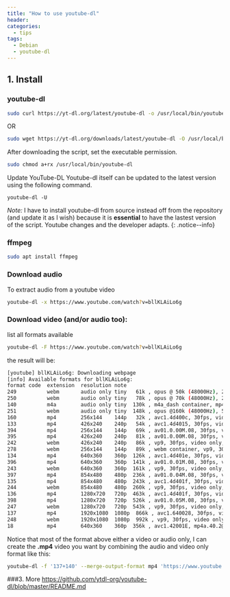 ```yaml
---
title: "How to use youtube-dl"
header:
categories:
  - tips
tags:
  - Debian  
  - youtube-dl
---
```


## 1. Install 

### youtube-dl 

```bash	
sudo curl https://yt-dl.org/latest/youtube-dl -o /usr/local/bin/youtube-dl
```
OR
```bash
sudo wget https://yt-dl.org/downloads/latest/youtube-dl -O /usr/local/bin/youtube-dl
```
After downloading the script, set the executable permission.
``` bash
sudo chmod a+rx /usr/local/bin/youtube-dl
```
Update YouTube-DL Youtube-dl itself can be updated to the latest version using the following command.
```
youtube-dl -U
```

*Note:* I have to install youtube-dl from source instead off from the repository (and update it as I wish) because it is **essential** to have the lastest version of the script. Youtube changes and the developer adapts.
{: .notice--info}

### ffmpeg
```bash
sudo apt install ffmpeg
```

### Download audio

To extract audio from a youtube video

```bash
youtube-dl -x https://www.youtube.com/watch?v=bllKLAiLo6g
```

### Download video (and/or audio too):
list all formats available
```bash
youtube-dl -F https://www.youtube.com/watch?v=bllKLAiLo6g
```
the result will be:

```bash
[youtube] bllKLAiLo6g: Downloading webpage
[info] Available formats for bllKLAiLo6g:
format code  extension  resolution note
249          webm       audio only tiny   61k , opus @ 50k (48000Hz), 2.08MiB
250          webm       audio only tiny   78k , opus @ 70k (48000Hz), 2.72MiB
140          m4a        audio only tiny  130k , m4a_dash container, mp4a.40.2@128k (44100Hz), 5.13MiB
251          webm       audio only tiny  148k , opus @160k (48000Hz), 5.20MiB
160          mp4        256x144    144p   32k , avc1.4d400c, 30fps, video only, 1.04MiB
133          mp4        426x240    240p   54k , avc1.4d4015, 30fps, video only, 1.72MiB
394          mp4        256x144    144p   69k , av01.0.00M.08, 30fps, video only, 2.33MiB
395          mp4        426x240    240p   81k , av01.0.00M.08, 30fps, video only, 2.63MiB
242          webm       426x240    240p   86k , vp9, 30fps, video only, 2.77MiB
278          webm       256x144    144p   89k , webm container, vp9, 30fps, video only, 3.11MiB
134          mp4        640x360    360p  126k , avc1.4d401e, 30fps, video only, 3.95MiB
396          mp4        640x360    360p  141k , av01.0.01M.08, 30fps, video only, 4.52MiB
243          webm       640x360    360p  161k , vp9, 30fps, video only, 5.14MiB
397          mp4        854x480    480p  236k , av01.0.04M.08, 30fps, video only, 7.55MiB
135          mp4        854x480    480p  243k , avc1.4d401f, 30fps, video only, 7.54MiB
244          webm       854x480    480p  260k , vp9, 30fps, video only, 8.35MiB
136          mp4        1280x720   720p  463k , avc1.4d401f, 30fps, video only, 14.40MiB
398          mp4        1280x720   720p  526k , av01.0.05M.08, 30fps, video only, 16.72MiB
247          webm       1280x720   720p  543k , vp9, 30fps, video only, 16.91MiB
137          mp4        1920x1080  1080p  866k , avc1.640028, 30fps, video only, 27.42MiB
248          webm       1920x1080  1080p  992k , vp9, 30fps, video only, 30.94MiB
18           mp4        640x360    360p  356k , avc1.42001E, mp4a.40.2@ 96k (44100Hz), 14.15MiB (best)
```

Notice that most of the format above either a video or audio only, I can create the **.mp4** video you want by combining the audio and video only format like this:

```bash
youtube-dl -f '137+140' --merge-output-format mp4 'https://www.youtube.com/watch?v=9OYYgJUAw-w'
```
###3. More
https://github.com/ytdl-org/youtube-dl/blob/master/README.md